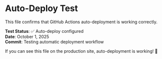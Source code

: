 # Auto-Deploy Test

This file confirms that GitHub Actions auto-deployment is working correctly.

**Test Status**: ✅ Auto-deploy configured  
**Date**: October 1, 2025  
**Commit**: Testing automatic deployment workflow

If you can see this file on the production site, auto-deployment is working! 🚀